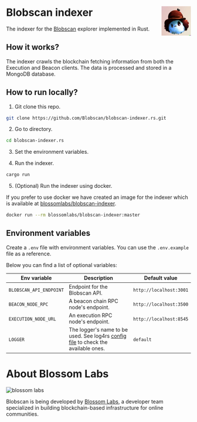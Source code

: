 # Blobscan indexer <a href="#"><img align="right" src=".github/assets/blobi.jpeg" height="80px" /></a>

The indexer for the [Blobscan](https://github.com/Blobscan/blobscan) explorer implemented in Rust.

## How it works?

The indexer crawls the blockchain fetching information from both the Execution and Beacon clients. The data is processed and stored in a MongoDB database.

## How to run locally?

1. Git clone this repo.

```bash
git clone https://github.com/Blobscan/blobscan-indexer.rs.git
```

2. Go to directory.

```bash
cd blobscan-indexer.rs
```

3. Set the environment variables.

4. Run the indexer.

```bash
cargo run
```

5. (Optional) Run the indexer using docker.

If you prefer to use docker we have created an image for the indexer which is available at [blossomlabs/blobscan-indexer](https://hub.docker.com/repository/docker/blossomlabs/blobscan-indexer/general).

```bash
docker run --rm blossomlabs/blobscan-indexer:master
```

## Environment variables

Create a `.env` file with environment variables. You can use the `.env.example` file as a reference.

Below you can find a list of optional variables:

| Env variable            | Description                                                                                     | Default value           |
| ----------------------- | ----------------------------------------------------------------------------------------------- | ----------------------- |
| `BLOBSCAN_API_ENDPOINT` | Endpoint for the Blobscan API.                                                                  | `http://localhost:3001` |
| `BEACON_NODE_RPC`       | A beacon chain RPC node's endpoint.                                                             | `http://localhost:3500` |
| `EXECUTION_NODE_URL`    | An execution RPC node's endpoint.                                                               | `http://localhost:8545` |
| `LOGGER`                | The logger's name to be used. See log4rs [config file](log4rs.yml) to check the available ones. | `default`               |

# About Blossom Labs

![blossom labs](https://blossom.software/img/logo.svg)

Blobscan is being developed by [Blossom Labs](https://blossom.software/), a developer team specialized in building blockchain-based infrastructure for online communities.
